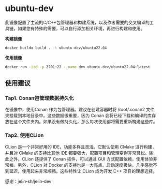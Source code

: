 # ubuntu-dev

此镜像配置了主流的C/C++包管理器和构建系统，以及作者需要的交叉编译的工具链，如果您有特殊的需要，可以自行添加相关环境，再进行构建和使用。

**构建镜像**

```bash
docker buildx build . -t ubuntu-dev/ubuntu22.04
```

**使用镜像**

```bash
docker run -itd -p 2201:22 --name dev ubuntu-dev/ubuntu22.04:latest
```

## 使用建议

### Tap1. Conan包管理数据持久化

在镜像中，使用Conan 作为包管理器。建议在创建容器时将 /root/.conan2 文件夹挂载到本地目录中。这些数据很重要，因为 Conan 会将已经下载和编译的库存放在这个文件夹内。如果没有做持久化，那么每次使用都将需要重新构建这些库。

### Tap2. 使用CLion

CLion 是一个非常好用的 IDE，功能多样且灵活。它默认使用 CMake 进行构建，并且对 CMake 的支持比其他 IDE 都要强大，配置项目和管理变得非常轻松。除此之外，CLion 还提供了 Conan 插件，可以通过 GUI 方式配置依赖，使用体验非常棒。另外，CLion 对 Docker 的支持也是一大亮点。启动速度极快，几乎感觉不到延迟，使用起来非常顺畅。这些特性让 CLion 成为开发 C++ 项目的理想选择。

感谢：jelin-sh/jelin-dev
